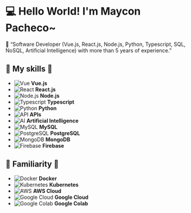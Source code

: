 # 💻 Hello World! I'm Maycon Pacheco~

👋 “Software Developer (Vue.js, React.js, Node.js, Python, Typescript, SQL, NoSQL, Artificial Intelligence) with more than 5 years of experience.”

## 🔧 My skills 🔧
- ![Vue](https://img.icons8.com/color/48/000000/vue.png) **Vue.js**
- ![React](https://img.icons8.com/color/48/000000/react-native.png) **React.js**
- ![Node.js](https://img.icons8.com/color/48/000000/nodejs.png) **Node.js**
- ![Typescript](https://img.icons8.com/color/48/000000/typescript.png) **Typescript**
- ![Python](https://img.icons8.com/color/48/000000/python.png) **Python**
- ![API](https://img.icons8.com/color/48/000000/api.png) **APIs**
- ![AI](https://img.icons8.com/color/48/000000/artificial-intelligence.png) **Artificial Intelligence**
- ![MySQL](https://img.icons8.com/color/48/000000/mysql-logo.png) **MySQL**
- ![PostgreSQL](https://img.icons8.com/color/48/000000/postgresql.png) **PostgreSQL**
- ![MongoDB](https://img.icons8.com/color/48/000000/mongodb.png) **MongoDB**
- ![Firebase](https://img.icons8.com/color/48/000000/firebase.png) **Firebase**

## 🔵 Familiarity 🔵
- ![Docker](https://img.icons8.com/color/48/000000/docker.png) **Docker**
- ![Kubernetes](https://img.icons8.com/color/48/000000/kubernetes.png) **Kubernetes**
- ![AWS](https://img.icons8.com/color/48/000000/amazon-web-services.png) **AWS Cloud**
- ![Google Cloud](https://img.icons8.com/color/48/000000/google-cloud.png) **Google Cloud**
- ![Google Colab](https://img.icons8.com/color/48/000000/google-colab.png) **Google Colab**

<!-- Optionally add more content below -->
